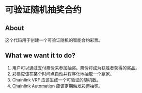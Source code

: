 # 可验证随机抽奖合约

## About

这个代码用于创建一个可验证随机的智能合约彩票。

## What we want it to do?

1. 用户可以通过支付票价来参加抽奖。票价将成为获胜者获得的奖品。
2. 彩票应该在某个时间点自动并程序化地抽取一个赢家。
3. Chainlink VRF 应该生成一个可验证的随机数。
4. Chainlink Automation 应该定期触发彩票抽奖。
